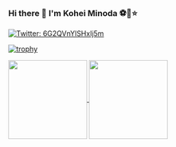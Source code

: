 ### Hi there 👋 I'm Kohei Minoda ⚽️🐠⭐️

<p>
  <a href="https://twitter.com/6G2QVnYlSHxIj5m" target="_blank">
    <img alt="Twitter: 6G2QVnYlSHxIj5m" src="https://img.shields.io/twitter/follow/6G2QVnYlSHxIj5m.svg?style=social" />
  </a>
</p>

[![trophy](https://github-profile-trophy.vercel.app/?username=Kohei-kun-no&theme=gruvbox&column=8)](https://github.com/Kohei-kun-no/github-profile-trophy)


   
<a href="https://github.com/anuraghazra/github-readme-stats">
  <img align="center" src="https://github-readme-stats.vercel.app/api?username=Kohei-kun-no&theme=gruvbox&show_icons=true" height="158px" />
</a>

<a href="https://github.com/anuraghazra/github-readme-stats">
  <img align="center" src="https://github-readme-stats.vercel.app/api/top-langs/?username=Kohei-kun-no&langs_count=8&theme=gruvbox&layout=compact" height="158px" />
</a>

<!--
**Kohei-kun-no/Kohei-kun-no** is a ✨ _special_ ✨ repository because its `README.md` (this file) appears on your GitHub profile.

Here are some ideas to get you started:
&theme=gruvbox
- 🔭 I’m currently working on ...
- 🌱 I’m currently learning ...
- 👯 I’m looking to collaborate on ...
- 🤔 I’m looking for help with ...
- 💬 Ask me about ...
- 📫 How to reach me: ...
- 😄 Pronouns: ...
- ⚡ Fun fact: ...
-->



